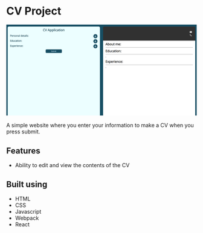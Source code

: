 # CV Project

![App-screenshot](https://github.com/NexyusNex/cv-project/blob/main/screenshot.png?raw=true)

A simple website where you enter your information to make a CV when you press submit.

## Features

- Ability to edit and view the contents of the CV

## Built using

- HTML
- CSS
- Javascript
- Webpack
- React

